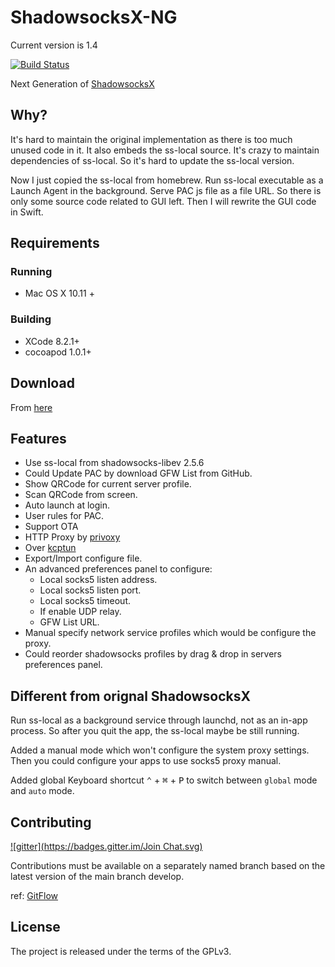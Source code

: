 # ShadowsocksX-NG

Current version is 1.4

[![Build Status](https://travis-ci.org/shadowsocks/ShadowsocksX-NG.svg?branch=develop)](https://travis-ci.org/shadowsocks/ShadowsocksX-NG)

Next Generation of [ShadowsocksX](https://github.com/shadowsocks/shadowsocks-iOS)

## Why?

It's hard to maintain the original implementation as there is too much unused code in it.
It also embeds the ss-local source. It's crazy to maintain dependencies of ss-local.
So it's hard to update the ss-local version.

Now I just copied the ss-local from homebrew. Run ss-local executable as a Launch Agent in the background.
Serve PAC js file as a file URL. So there is only some source code related to GUI left.
Then I will rewrite the GUI code in Swift.

## Requirements

### Running

- Mac OS X 10.11 +

### Building

- XCode 8.2.1+
- cocoapod 1.0.1+

## Download

From [here](https://github.com/shadowsocks/ShadowsocksX-NG/releases/)

## Features

- Use ss-local from shadowsocks-libev 2.5.6
- Could Update PAC by download GFW List from GitHub.
- Show QRCode for current server profile.
- Scan QRCode from screen.
- Auto launch at login.
- User rules for PAC.
- Support OTA
- HTTP Proxy by [privoxy](http://www.privoxy.org/)
- Over [kcptun](https://github.com/xtaci/kcptun)
- Export/Import configure file.
- An advanced preferences panel to configure:
	- Local socks5 listen address.
	- Local socks5 listen port.
	- Local socks5 timeout.
	- If enable UDP relay.
	- GFW List URL.
- Manual specify network service profiles which would be configure the proxy.
- Could reorder shadowsocks profiles by drag & drop in servers preferences panel.

## Different from orignal ShadowsocksX

Run ss-local as a background service through launchd, not as an in-app process.
So after you quit the app, the ss-local maybe be still running.

Added a manual mode which won't configure the system proxy settings.
Then you could configure your apps to use socks5 proxy manual.

Added global Keyboard shortcut <kbd>⌃</kbd> + <kbd>⌘</kbd> + <kbd>P</kbd> to switch between `global` mode and `auto` mode.

## Contributing 

[![gitter](https://badges.gitter.im/Join Chat.svg)](https://gitter.im/ShadowsocksX-NG/Lobby)

Contributions must be available on a separately named branch based on the latest version of the main branch develop.

ref: [GitFlow](http://nvie.com/posts/a-successful-git-branching-model/)

## License

The project is released under the terms of the GPLv3.


